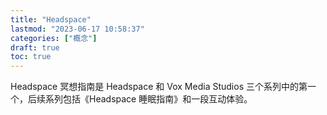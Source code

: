 ```yaml
---
title: "Headspace"
lastmod: "2023-06-17 10:58:37"
categories: ["概念"]
draft: true
toc: true
---
```


Headspace 冥想指南是 Headspace 和 Vox Media Studios 三个系列中的第一个，后续系列包括《Headspace 睡眠指南》和一段互动体验。